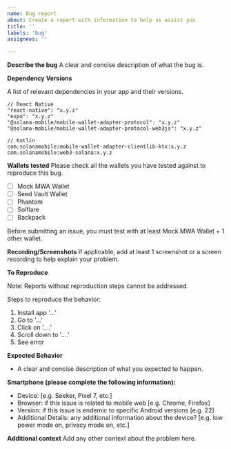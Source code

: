 ```yaml
---
name: Bug report
about: Create a report with information to help us assist you
title: ''
labels: 'bug'
assignees: ''

---
```


**Describe the bug**
A clear and concise description of what the bug is. 

**Dependency Versions**

A list of relevant dependencies in your app and their versions.

```
// React Native
"react-native": "x.y.z"
"expo": "x.y.z"
"@solana-mobile/mobile-wallet-adapter-protocol": "x.y.z"
"@solana-mobile/mobile-wallet-adapter-protocol-web3js": "x.y.z"

// Kotlin 
com.solanamobile:mobile-wallet-adapter-clientlib-ktx:x.y.z
com.solanamobile:web3-solana:x.y.z
```

**Wallets tested**
Please check all the wallets you have tested against to reproduce this bug. 

- [ ] Mock MWA Wallet
- [ ] Seed Vault Wallet
- [ ] Phantom
- [ ] Solflare
- [ ] Backpack

Before submitting an issue, you must test with at least Mock MWA Wallet + 1 other wallet.

**Recording/Screenshots**
If applicable, add at least 1 screenshot or a screen recording to help explain your problem.

**To Reproduce**

Note: Reports without reproduction steps cannot be addressed.

Steps to reproduce the behavior:
1. Install app '...'
2. Go to '...'
3. Click on '....'
4. Scroll down to '....'
5. See error

**Expected Behavior**

- A clear and concise description of what you expected to happen.

**Smartphone (please complete the following information):**
 - Device: [e.g. Seeker, Pixel 7, etc.]
 - Browser: if this issue is related to mobile web [e.g. Chrome, Firefox]
- Version: if this issue is endemic to specific Android versions [e.g. 22]
 - Additional Details: any additional information about the device? [e.g. low power mode on, privacy mode on, etc.]

**Additional context**
Add any other context about the problem here.
